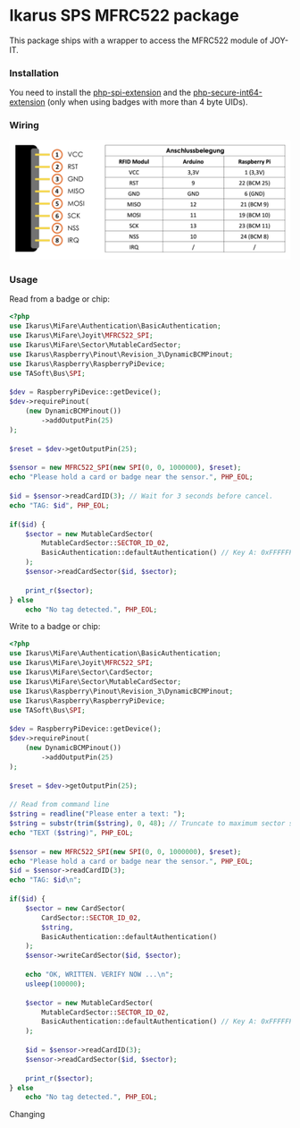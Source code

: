 # Ikarus SPS MFRC522 package
This package ships with a wrapper to access the MFRC522 module of JOY-IT.

### Installation
You need to install the [php-spi-extension](https://github.com/tasoftch/php-spi-extension) and the [php-secure-int64-extension](https://github.com/tasoftch/php-secure-int64-extension) (only when using badges with more than 4 byte UIDs).

### Wiring

![Wiring Setup](wiring.png)

### Usage

Read from a badge or chip:

```php
<?php
use Ikarus\MiFare\Authentication\BasicAuthentication;
use Ikarus\MiFare\Joyit\MFRC522_SPI;
use Ikarus\MiFare\Sector\MutableCardSector;
use Ikarus\Raspberry\Pinout\Revision_3\DynamicBCMPinout;
use Ikarus\Raspberry\RaspberryPiDevice;
use TASoft\Bus\SPI;

$dev = RaspberryPiDevice::getDevice();
$dev->requirePinout(
	(new DynamicBCMPinout())
		->addOutputPin(25)
);

$reset = $dev->getOutputPin(25);

$sensor = new MFRC522_SPI(new SPI(0, 0, 1000000), $reset);
echo "Please hold a card or badge near the sensor.", PHP_EOL;

$id = $sensor->readCardID(3); // Wait for 3 seconds before cancel.
echo "TAG: $id", PHP_EOL;

if($id) {
	$sector = new MutableCardSector(
	    MutableCardSector::SECTOR_ID_02,
	    BasicAuthentication::defaultAuthentication() // Key A: 0xFFFFFFFFFFFF
	);
	$sensor->readCardSector($id, $sector);

	print_r($sector);
} else
	echo "No tag detected.", PHP_EOL;

```

Write to a badge or chip:
```php
<?php
use Ikarus\MiFare\Authentication\BasicAuthentication;
use Ikarus\MiFare\Joyit\MFRC522_SPI;
use Ikarus\MiFare\Sector\CardSector;
use Ikarus\MiFare\Sector\MutableCardSector;
use Ikarus\Raspberry\Pinout\Revision_3\DynamicBCMPinout;
use Ikarus\Raspberry\RaspberryPiDevice;
use TASoft\Bus\SPI;

$dev = RaspberryPiDevice::getDevice();
$dev->requirePinout(
	(new DynamicBCMPinout())
		->addOutputPin(25)
);

$reset = $dev->getOutputPin(25);

// Read from command line
$string = readline("Please enter a text: ");
$string = substr(trim($string), 0, 48); // Truncate to maximum sector size
echo "TEXT ($string)", PHP_EOL;

$sensor = new MFRC522_SPI(new SPI(0, 0, 1000000), $reset);
echo "Please hold a card or badge near the sensor.", PHP_EOL;
$id = $sensor->readCardID(3);
echo "TAG: $id\n";

if($id) {
	$sector = new CardSector(
	    CardSector::SECTOR_ID_02,
	    $string,
	    BasicAuthentication::defaultAuthentication()
	);
	$sensor->writeCardSector($id, $sector);

	echo "OK, WRITTEN. VERIFY NOW ...\n";
	usleep(100000);
	
	$sector = new MutableCardSector(
	    MutableCardSector::SECTOR_ID_02,
	    BasicAuthentication::defaultAuthentication() // Key A: 0xFFFFFFFFFFFF
	);
	
	$id = $sensor->readCardID(3);
	$sensor->readCardSector($id, $sector);

	print_r($sector);
} else
	echo "No tag detected.", PHP_EOL;

```

Changing